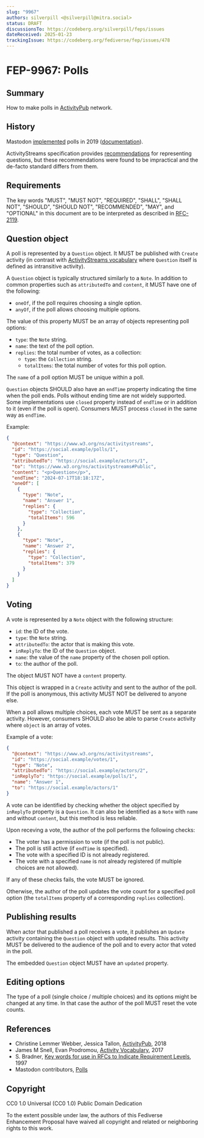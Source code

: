 ```yaml
---
slug: "9967"
authors: silverpill <@silverpill@mitra.social>
status: DRAFT
discussionsTo: https://codeberg.org/silverpill/feps/issues
dateReceived: 2025-01-23
trackingIssue: https://codeberg.org/fediverse/fep/issues/478
---
```

# FEP-9967: Polls

## Summary

How to make polls in [ActivityPub] network.

## History

Mastodon [implemented](https://github.com/mastodon/mastodon/pull/10111) polls in 2019 ([documentation][MastodonPolls]).

ActivityStreams specification provides [recommendations](https://www.w3.org/TR/activitystreams-vocabulary/#questions) for representing questions, but these recommendations were found to be impractical and the de-facto standard differs from them.

## Requirements

The key words "MUST", "MUST NOT", "REQUIRED", "SHALL", "SHALL NOT", "SHOULD", "SHOULD NOT", "RECOMMENDED", "MAY", and "OPTIONAL" in this document are to be interpreted as described in [RFC-2119].

## Question object

A poll is represented by a `Question` object. It MUST be published with `Create` activity (in contrast with [ActivityStreams vocabulary][ActivityVocabulary] where `Question` itself is defined as intransitive activity).

A `Question` object is typically structured similarly to a `Note`. In addition to common properties such as `attributedTo` and `content`, it MUST have one of the following:

- `oneOf`, if the poll requires choosing a single option.
- `anyOf`, if the poll allows choosing multiple options.

The value of this property MUST be an array of objects representing poll options:

- `type`: the `Note` string.
- `name`: the text of the poll option.
- `replies`: the total number of votes, as a collection:
    - `type`: the `Collection` string.
    - `totalItems`: the total number of votes for this poll option.

The `name` of a poll option MUST be unique within a poll.

`Question` objects SHOULD also have an `endTime` property indicating the time when the poll ends. Polls without ending time are not widely supported. Some implementations use `closed` property instead of `endTime` or in addition to it (even if the poll is open). Consumers MUST process `closed` in the same way as `endTime`.

Example:

```json
{
  "@context": "https://www.w3.org/ns/activitystreams",
  "id": "https://social.example/polls/1",
  "type": "Question",
  "attributedTo": "https://social.example/actors/1",
  "to": "https://www.w3.org/ns/activitystreams#Public",
  "content": "<p>Question</p>",
  "endTime": "2024-07-17T18:18:17Z",
  "oneOf": [
    {
      "type": "Note",
      "name": "Answer 1",
      "replies": {
        "type": "Collection",
        "totalItems": 596
      }
    },
    {
      "type": "Note",
      "name": "Answer 2",
      "replies": {
        "type": "Collection",
        "totalItems": 379
      }
    }
  ]
}
```

## Voting

A vote is represented by a `Note` object with the following structure:

- `id`: the ID of the vote.
- `type`: the `Note` string.
- `attributedTo`: the actor that is making this vote.
- `inReplyTo`: the ID of the `Question` object.
- `name`: the value of the `name` property of the chosen poll option.
- `to`: the author of the poll.

The object MUST NOT have a `content` property.

This object is wrapped in a `Create` activity and sent to the author of the poll. If the poll is anonymous, this activity MUST NOT be delivered to anyone else.

When a poll allows multiple choices, each vote MUST be sent as a separate activity. However, consumers SHOULD also be able to parse `Create` activity where `object` is an array of votes.

Example of a vote:

```json
{
  "@context": "https://www.w3.org/ns/activitystreams",
  "id": "https://social.example/votes/1",
  "type": "Note",
  "attributedTo": "https://social.example/actors/2",
  "inReplyTo": "https://social.example/polls/1",
  "name": "Answer 1",
  "to": "https://social.example/actors/1"
}
```

A vote can be identified by checking whether the object specified by `inReplyTo` property is a `Question`. It can also be identified as a `Note` with `name` and without `content`, but this method is less reliable.

Upon receving a vote, the author of the poll performs the following checks:

- The voter has a permission to vote (if the poll is not public).
- The poll is still active (if `endTime` is specified).
- The vote with a specified ID is not already registered.
- The vote with a specified `name` is not already registered (if multiple choices are not allowed).

If any of these checks fails, the vote MUST be ignored.

Otherwise, the author of the poll updates the vote count for a specified poll option (the `totalItems` property of a corresponding `replies` collection).

## Publishing results

When actor that published a poll receives a vote, it publishes an `Update` activity containing the `Question` object with updated results. This activity MUST be delivered to the audience of the poll and to every actor that voted in the poll.

The embedded `Question` object MUST have an `updated` property.

## Editing options

The type of a poll (single choice / multiple choices) and its options might be changed at any time. In that case the author of the poll MUST reset the vote counts.

## References

- Christine Lemmer Webber, Jessica Tallon, [ActivityPub][ActivityPub], 2018
- James M Snell, Evan Prodromou, [Activity Vocabulary][ActivityVocabulary], 2017
- S. Bradner, [Key words for use in RFCs to Indicate Requirement Levels][RFC-2119], 1997
- Mastodon contributors, [Polls][MastodonPolls]

[ActivityPub]: https://www.w3.org/TR/activitypub/
[ActivityVocabulary]: https://www.w3.org/TR/activitystreams-vocabulary/
[RFC-2119]: https://tools.ietf.org/html/rfc2119.html
[MastodonPolls]: https://docs.joinmastodon.org/spec/activitypub/#Question

## Copyright

CC0 1.0 Universal (CC0 1.0) Public Domain Dedication

To the extent possible under law, the authors of this Fediverse Enhancement Proposal have waived all copyright and related or neighboring rights to this work.
